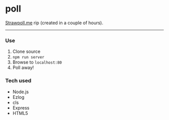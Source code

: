 poll
====

[Strawpoll.me](http://www.strawpoll.me/) rip (created in a couple of hours).

<!--- Badges -->


---


### Use
1. Clone source
2. `npm run server`
3. Browse to `localhost:80`
4. Poll away!


### Tech used
* Node.js
* Ezlog
* cls
* Express
* HTML5



